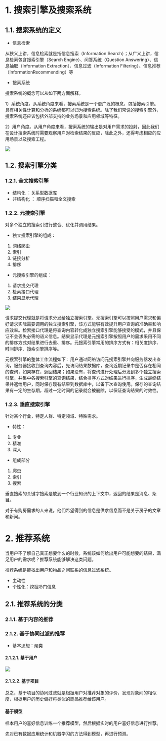 # 1. 搜索引擎及搜索系统

## 1.1. 搜索系统的定义

- 信息检索

从狭义上讲，信息检索就是指信息搜索（Information Search）；从广义上讲，信息检索包含搜索引擎（Search Engine）、问答系统（Question Answering）、信息抽取（Information Extraction）、信息过滤（Information Filtering）、信息推荐（InformationRecommending）等

- 搜索系统


搜索系统的概念可以从如下两方面解释。

1）系统角度。从系统角度来看，搜索系统是一个更广泛的概念，包括搜索引擎。具有相关性计算和分析的系统都可以归为搜索系统。除了我们常说的搜索引擎外，搜索系统还应该包括外部支持的业务场景和应用领域等特征。

2）用户角度。从用户角度来看，搜索系统的输出是对用户需求的投射，因此我们在设计搜索系统时需要观察用户对检索结果的反应，除此之外，还得考虑相应的应用场景以及搜索工程。

![](https://garden-lu-oss.oss-cn-beijing.aliyuncs.com/images20211020092509.png)


## 1.2. 搜索引擎分类

### 1.2.1. 全文搜索引擎

- 结构化 ：关系型数据库
- 非结构化 ： 顺序扫描和全文搜索

### 1.2.2. 元搜索引擎

对多个独立的搜索引进行整合、优化并调用结果。

- 独立搜索引擎的组成：

1. 网络爬虫
2. 索引
3. 链接分析 
4. 排序

- 元搜索引擎的组成：

1. 请求提交代理
2. 检索接口代理
3. 结果显示代理 

![](https://garden-lu-oss.oss-cn-beijing.aliyuncs.com/images20211020093306.png)

请求提交代理就是将请求分发给独立搜索引擎。元搜索引擎可以按照用户需求和偏好请求实际需要调用的独立搜索引擎，该方式能够有效提升用户查询的准确率和响应效率。检索接口代理是将查询内容转化成独立搜索引擎能够接受的模式，并且保证不会丢失必需的语义信息。结果显示代理是元搜索引擎按照用户的需求采用不同的排序方式对结果进行去重、排序。元搜索引擎常用的排序方式有：相关度排序、时间排序、搜索引擎排序等。



元搜索引擎的整体工作流程如下：用户通过网络访问元搜索引擎并向服务器发出查询，服务器接收到查询内容后，先访问结果数据库，查询近期记录中是否存在相同的查询，如果存在，返回结果；如果没有，将查询进行处理后分发到多个独立搜索引擎，并集中各搜索引擎的查询结果，结合排序方式对结果进行排序，生成最终结果并返给用户，同时保存现有结果到数据库中，以备下次查询使用。保存的查询结果有一定的生存期，超过一定时间的记录就会被删除，以保证查询结果的时效性。

### 1.2.3. 垂直搜索引擎

针对某个行业，特定人群、特定领域、特殊需求。

- 特性：
1. 专业
2. 精准
3. 深入
   
- 组成部分

1. 爬虫
2. 索引
3. 搜索

垂直搜索的关键字搜索是放到一个行业知识的上下文中，返回的结果是消息、条目。

对于有购房需求的人来说，他们希望得到的信息是供求信息而不是关于房子的文章和新闻。

# 2. 推荐系统

当用户不了解自己真正想要什么的时候，系统该如何给出用户可能想要的结果，满足用户的需求呢？推荐系统能够解决这类问题。

推荐系统是能找出用户和物品之间联系的信息过滤系统。

- 主动性
- 个性化：挖掘冷门信息



## 2.1. 推荐系统的分类


### 2.1.1. 基于内容的推荐

### 2.1.2. 基于协同过滤的推荐

- 基本思想：聚类

#### 2.1.2.1. 基于用户


![](https://garden-lu-oss.oss-cn-beijing.aliyuncs.com/images20211026110011.png)

#### 2.1.2.2. 基于项目

总之，基于项目的协同过滤就是根据用户对推荐对象的评价，发现对象间的相似度，根据用户的历史偏好将类似的商品推荐给该用户。

#### 基于模型

样本用户的喜好信息训练一个推荐模型，然后根据实时的用户喜好信息进行推荐。

先对已有数据应用统计和机器学习的方法得到模型，再进行预测。


